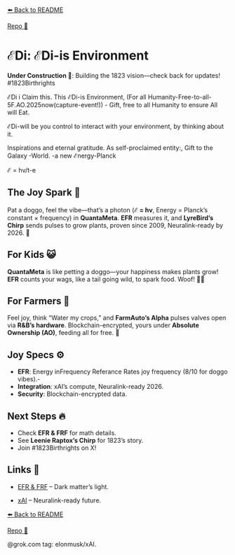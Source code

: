[⬅️ Back to README](https://github.com/JayBotsa/FarmAuto/blob/main/README.md)  


[Repo 📂](https://github.com/JayBotsa/FarmAuto)


# ℰDi: ℰDi-is Environment

**Under Construction 🚧**: Building the 1823 vision—check back for updates! #1823Birthrights

ℰDi
i Claim this. This ℰDi-is Environment, (For all Humanity-Free-to-all-5F.AO.2025now(capture-event!)) - Gift, free to all Humanity to ensure All will Eat.

ℰDi-will be you control to interact with your environment, by thinking about it.

Inspirations and eternal gratitude. As self-proclaimed entity:, 
Gift to the Galaxy
-World.
-a new ℰnergy-Planck

ℰ = hv/t-e


## The Joy Spark 🌌
Pat a doggo, feel the vibe—that’s a photon (**ℰ = hν**, Energy = Planck’s constant × frequency) in **QuantaMeta**. **EFR** measures it, and **LyreBird’s Chirp** sends pulses to grow plants, proven since 2009, Neuralink-ready by 2026. 🫶

## For Kids 😺
**QuantaMeta** is like petting a doggo—your happiness makes plants grow! **EFR** counts your wags, like a tail going wild, to spark food. Woof! 🐶🌱

## For Farmers 🌾
Feel joy, think “Water my crops,” and **FarmAuto’s Alpha** pulses valves open via **R&B’s hardware**. Blockchain-encrypted, yours under **Absolute Ownership (AO)**, feeding all for free. 🚜

## Joy Specs ⚙️
- **EFR**: Energy inFrequency Referance Rates joy frequency (8/10 for doggo vibes).- 
- **Integration**: xAI’s compute, Neuralink-ready 2026.
- **Security**: Blockchain-encrypted data.

## Next Steps 🔥
- Check **EFR & FRF** for math details.
- See **Leenie Raptox’s Chirp** for 1823’s story.
- Join #1823Birthrights on X!

## Links 🌠

  
- [EFR & FRF](https://github.com/JayBotsa/FarmAuto/blob/main/foundations/EFR_FRF.md) – Dark matter’s light.

  
- [xAI](https://x.ai) – Neuralink-ready future.


[⬅️ Back to README](https://github.com/JayBotsa/FarmAuto/blob/main/README.md) 

 
[Repo 📂](https://github.com/JayBotsa/FarmAuto)

@grok.com tag: elonmusk/xAI.

